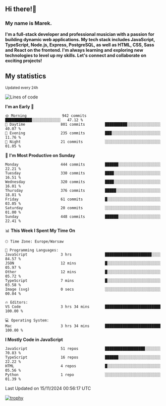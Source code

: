 ## Hi there!👋 ##
### My name is Marek. ###

**I'm a full-stack developer and professional musician with a passion for building dynamic web applications. My tech stack includes JavaScript, TypeScript, Node.js, Express, PostgreSQL, as well as HTML, CSS, Sass and React on the frontend. I'm always learning and exploring new technologies to level up my skills. Let's connect and collaborate on exciting projects!**

## My statistics ##
<sub>Updated every 24h</sub>
<!--START_SECTION:waka-->
![Lines of code](https://img.shields.io/badge/From%20Hello%20World%20I%27ve%20Written-35.7%20thousand%20lines%20of%20code-blue)

**I'm an Early 🐤** 

```text
🌞 Morning                942 commits         ████████████░░░░░░░░░░░░░   47.12 % 
🌆 Daytime                801 commits         ██████████░░░░░░░░░░░░░░░   40.07 % 
🌃 Evening                235 commits         ███░░░░░░░░░░░░░░░░░░░░░░   11.76 % 
🌙 Night                  21 commits          ░░░░░░░░░░░░░░░░░░░░░░░░░   01.05 % 
```
📅 **I'm Most Productive on Sunday** 

```text
Monday                   444 commits         ██████░░░░░░░░░░░░░░░░░░░   22.21 % 
Tuesday                  330 commits         ████░░░░░░░░░░░░░░░░░░░░░   16.51 % 
Wednesday                320 commits         ████░░░░░░░░░░░░░░░░░░░░░   16.01 % 
Thursday                 376 commits         █████░░░░░░░░░░░░░░░░░░░░   18.81 % 
Friday                   61 commits          █░░░░░░░░░░░░░░░░░░░░░░░░   03.05 % 
Saturday                 20 commits          ░░░░░░░░░░░░░░░░░░░░░░░░░   01.00 % 
Sunday                   448 commits         ██████░░░░░░░░░░░░░░░░░░░   22.41 % 
```


📊 **This Week I Spent My Time On** 

```text
🕑︎ Time Zone: Europe/Warsaw

💬 Programming Languages: 
JavaScript               3 hrs               █████████████████████░░░░   84.57 % 
JSON                     12 mins             █░░░░░░░░░░░░░░░░░░░░░░░░   05.97 % 
Other                    12 mins             █░░░░░░░░░░░░░░░░░░░░░░░░   05.72 % 
TypeScript               7 mins              █░░░░░░░░░░░░░░░░░░░░░░░░   03.58 % 
Image (svg)              0 secs              ░░░░░░░░░░░░░░░░░░░░░░░░░   00.04 % 

🔥 Editors: 
VS Code                  3 hrs 34 mins       █████████████████████████   100.00 % 

💻 Operating System: 
Mac                      3 hrs 34 mins       █████████████████████████   100.00 % 
```

**I Mostly Code in JavaScript** 

```text
JavaScript               51 repos            ██████████████████░░░░░░░   70.83 % 
TypeScript               16 repos            ██████░░░░░░░░░░░░░░░░░░░   22.22 % 
HTML                     4 repos             █░░░░░░░░░░░░░░░░░░░░░░░░   05.56 % 
Python                   1 repo              ░░░░░░░░░░░░░░░░░░░░░░░░░   01.39 % 
```




 Last Updated on 15/11/2024 00:56:17 UTC
<!--END_SECTION:waka-->
[![trophy](https://github-profile-trophy.vercel.app/?username=ryo-ma&theme=onedark)](https://github.com/ryo-ma/github-profile-trophy)
<!--
**MarekSax/MarekSax** is a ✨ _special_ ✨ repository because its `README.md` (this file) appears on your GitHub profile.

Here are some ideas to get you started:

- 🔭 I’m currently working on ...
- 🌱 I’m currently learning ...
- 👯 I’m looking to collaborate on ...
- 🤔 I’m looking for help with ...
- 💬 Ask me about ...
- 📫 How to reach me: ...
- 😄 Pronouns: ...
- ⚡ Fun fact: ...
-->
